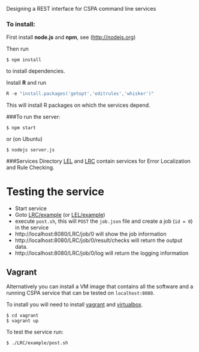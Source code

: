 Designing a REST interface for CSPA command line services


### To install:

First install **node.js** and **npm**, see (http://nodejs.org)

Then run
```
$ npm install
```
to install dependencies.


Install **R** and run
```S
R -e "install.packages('getopt','editrules','whisker')"
```
This will install R packages on which the services depend.


###To run the server:

```
$ npm start
```
or (on Ubuntu)
```
$ nodejs server.js
```

###Services
Directory [LEL](LEL)  and [LRC](LRC) contain services for Error Localization and Rule Checking.

# Testing the service

- Start service
- Goto [LRC/example](LRC/example) (or [LEL/example](LEL/example))
- execute `post.sh`, this will `POST`  the `job.json` file and create a job (`id = 0`) in the service
- http://localhost:8080/LRC/job/0 will show the job information
- http://localhost:8080/LRC/job/0/result/checks will return the output data.
- http://localhost:8080/LRC/job/0/log will return the logging information


## Vagrant
Alternatively you can install a VM image that contains all the software and a running CSPA service that can be tested on `localhost:8080`. 

To install you will need to install [vagrant](http://www.vagrantup.com/) and [virtualbox](https://www.virtualbox.org/).

```
$ cd vagrant
$ vagrant up
```

To test the service run:
```
$ ./LRC/example/post.sh
```



